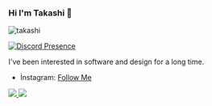 ### Hi I'm Takashi 👋

<img src="https://komarev.com/ghpvc/?username=takashi&label=Profile%20Viewers&color=37fa3f" alt="takashi" />

[![Discord Presence](https://lanyard-profile-readme.vercel.app/api/591220197730287637?theme=light&bg=1c1c1c&animated=false&hideDiscrim=false&borderRadius=30px)](https://discord.com/users/591220197730287637)

I've been interested in software and design for a long time.

- İnstagram: [Follow Me](https://instagram.com/takashi.cst)

<a href="https://github.com/TakashiSpy">
  <img src="https://github-readme-stats.vercel.app/api?username=TakashiSpy&count_private=true&hide_border=true&show_icons=true&include_all_commits=true&bg_color=0d1117&title_color=df761c&text_color=FFFFFF&icon_color=df761c">
<img src="https://github-readme-stats.vercel.app/api/top-langs/?username=TakashiSpy&layout=compact&theme=nord&hide_border=true&bg_color=0d1117&border_radius=6&title_color=df761c">
</a>
